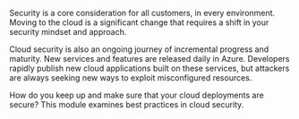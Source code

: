 Security is a core consideration for all customers, in every environment. Moving to the cloud is a significant change that requires a shift in your security mindset and approach. 

Cloud security is also an ongoing journey of incremental progress and maturity. New services and features are released daily in Azure. Developers rapidly publish new cloud applications built on these services, but attackers are always seeking new ways to exploit misconfigured resources.

How do you keep up and make sure that your cloud deployments are secure? This module examines best practices in cloud security.

